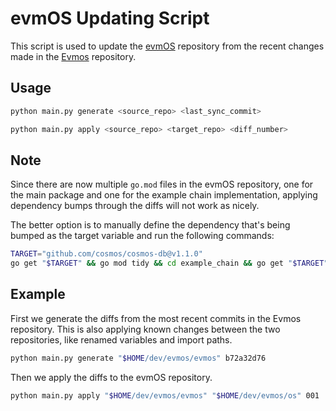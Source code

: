 # evmOS Updating Script

This script is used to update the [evmOS](https://github.com/evmos/os) repository
from the recent changes made in the [Evmos](https://github.com/evmos/evmos) repository.

## Usage

```bash
python main.py generate <source_repo> <last_sync_commit>
```

```bash
python main.py apply <source_repo> <target_repo> <diff_number>
```

## Note

Since there are now multiple `go.mod` files in the evmOS repository,
one for the main package and one for the example chain implementation,
applying dependency bumps through the diffs will not work as nicely.

The better option is to manually define the dependency that's being bumped
as the target variable and run the following commands:

```bash
TARGET="github.com/cosmos/cosmos-db@v1.1.0"
go get "$TARGET" && go mod tidy && cd example_chain && go get "$TARGET" && go mod tidy && cd ..
```

## Example

First we generate the diffs from the most recent commits in the Evmos repository.
This is also applying known changes between the two repositories,
like renamed variables and import paths.

```bash
python main.py generate "$HOME/dev/evmos/evmos" b72a32d76
```

Then we apply the diffs to the evmOS repository.

```bash
python main.py apply "$HOME/dev/evmos/evmos" "$HOME/dev/evmos/os" 001
```
